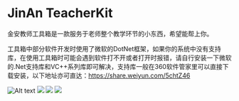 # JinAn TeacherKit
 金安教师工具箱是一款服务于老师整个教学环节的小东西，希望能帮上你。

 工具箱中部分软件开发时使用了微软的DotNet框架，如果你的系统中没有支持库，在使用工具箱时可能会遇到软件打不开或者打开时报错，请自行安装一下微软的.Net支持库和VC++系列库即可解决，支持库一般在360软件管家里可以直接下载安装，以下地址亦可直达：https://share.weiyun.com/5chtZ46

![Alt text](http://www.bitpacket.cn/wp-content/uploads/2018/03/1-139x300.jpg)
![](http://www.bitpacket.cn/wp-content/uploads/2018/03/4-138x300.jpg)
![](http://www.bitpacket.cn/wp-content/uploads/2018/03/5-137x300.jpg)
![](http://www.bitpacket.cn/wp-content/uploads/2018/03/2-136x300.jpg)
